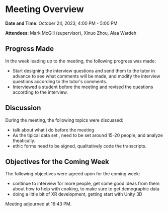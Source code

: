 # Meeting Overview
**Date and Time**:  October 24, 2023, 4:00 PM - 5:00 PM 

**Attendees**: Mark McGill (supervisor), Xinuo Zhou, Alaa Wardeh
## Progress Made
In the week leading up to the meeting, the following progress was made:

* Start designing the interview questions and send them to the tutor in advance to see what comments will be made, and modify the interview questions according to the tutor's comments.
* Interviewed a student before the meeting and revised the questions according to the interview.

## Discussion

During the meeting, the following topics were discussed:

* talk about what i do before the meeting 
* As the tipical data set , need to be set around 15-20 people, and analyze theatically.
* ethic forms need to be signed, qualitatively code the transcripts.

## Objectives for the Coming Week
The following objectives were agreed upon for the coming week: 

* continue to interview for more people, get some good ideas from them about how to help with cooking, to make sure to get demographic data
* doing a little bit of XR development, getting start with Unity 3D

Meeting adjourned at 16:43 PM.
